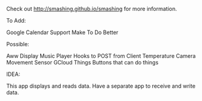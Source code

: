 Check out http://smashing.github.io/smashing for more information.


To Add:

Google Calendar Support
Make To Do Better

Possible:

Aww Display
Music Player
Hooks to POST from Client
    Temperature
    Camera
    Movement Sensor
GCloud Things
Buttons that can do things

IDEA:

This app displays and reads data.
Have a separate app to receive and write data. 